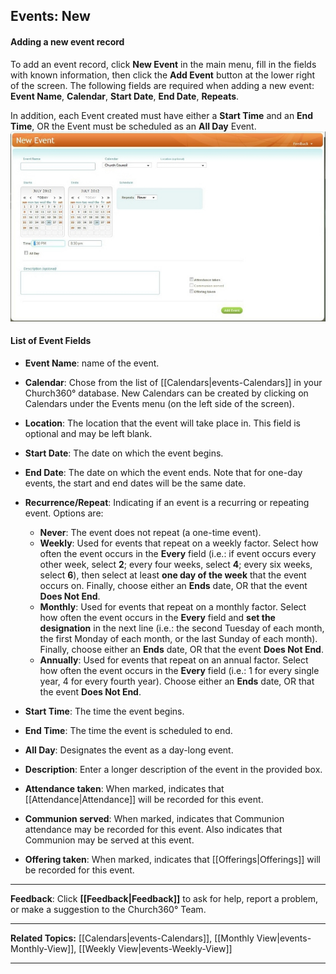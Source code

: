 ## Events: New

#### Adding a new event record

To add an event record, click **New Event** in the main
menu, fill in the fields with known information, then click the **Add
Event** button at the lower right of the screen. The following fields
are required when adding a new event: **Event Name**, **Calendar**,
**Start Date**, **End Date**, **Repeats**.

In addition, each Event created must have either a **Start Time** and an
**End Time**, OR the Event must be scheduled as an **All Day** Event.
![Adding a New Event.](images/Events_New_01.JPG "Adding a New Event.")

#### List of Event Fields

-   **Event Name**: name of the event.
-   **Calendar**: Chose from the list of
    [[Calendars|events-Calendars]] in your Church360° database. New
    Calendars can be created by clicking on Calendars under the Events
    menu (on the left side of the screen).
-   **Location**: The location that the event will take place in. This
    field is optional and may be left blank.
-   **Start Date**: The date on which the event begins.
-   **End Date**: The date on which the event ends. Note that for
    one-day events, the start and end dates will be the same date.
-   **Recurrence/Repeat**: Indicating if an event is a recurring or
    repeating event. Options are:
    -   **Never**: The event does not repeat (a one-time event).
    -   **Weekly**: Used for events that repeat on a weekly factor.
        Select how often the event occurs in the **Every** field (i.e.:
        if event occurs every other week, select **2**; every four
        weeks, select **4**; every six weeks, select **6**), then select
        at least **one day of the week** that the event occurs on.
        Finally, choose either an **Ends** date, OR that the event
        **Does Not End**.
    -   **Monthly**: Used for events that repeat on a monthly factor.
        Select how often the event occurs in the **Every** field and
        **set the designation** in the next line (i.e.: the second
        Tuesday of each month, the first Monday of each month, or the
        last Sunday of each month). Finally, choose either an **Ends**
        date, OR that the event **Does Not End**.
    -   **Annually**: Used for events that repeat on an annual factor.
        Select how often the event occurs in the **Every** field (i.e.:
        1 for every single year, 4 for every fourth year). Choose either
        an **Ends** date, OR that the event **Does Not End**.

-   **Start Time**: The time the event begins.
-   **End Time**: The time the event is scheduled to end.
-   **All Day**: Designates the event as a day-long event.
-   **Description**: Enter a longer description of the event in the
    provided box.
-   **Attendance taken**: When marked, indicates that [[Attendance|Attendance]] will
    be recorded for this event.
-   **Communion served**: When marked, indicates that Communion
    attendance may be recorded for this event. Also indicates that
    Communion may be served at this event.
-   **Offering taken**: When marked, indicates that [[Offerings|Offerings]] will be
    recorded for this event.

* * * * *

**Feedback**: Click **[[Feedback|Feedback]]** to ask for help, report a problem, or
make a suggestion to the Church360° Team.

* * * * *

**Related Topics:** [[Calendars|events-Calendars]], [[Monthly
View|events-Monthly-View]], [[Weekly View|events-Weekly-View]]

* * * * *
